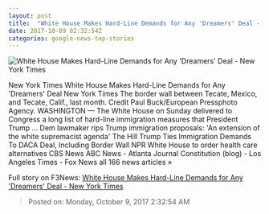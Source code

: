 ```yaml
---
layout: post
title:  "White House Makes Hard-Line Demands for Any 'Dreamers' Deal - New York Times"
date: 2017-10-09 02:32:54Z
categories: google-news-top-stories
---
```


![White House Makes Hard-Line Demands for Any 'Dreamers' Deal - New York Times](https://static01.nyt.com/images/2017/10/09/us/09DC-DACA/09DC-DACA-facebookJumbo.jpg)

New York Times White House Makes Hard-Line Demands for Any 'Dreamers' Deal New York Times The border wall between Tecate, Mexico, and Tecate, Calif., last month. Credit Paul Buck/European Pressphoto Agency. WASHINGTON — The White House on Sunday delivered to Congress a long list of hard-line immigration measures that President Trump ... Dem lawmaker rips Trump immigration proposals: 'An extension of the white supremacist agenda' The Hill Trump Ties Immigration Demands To DACA Deal, Including Border Wall NPR White House to order health care alternatives CBS News ABC News - Atlanta Journal Constitution (blog) - Los Angeles Times - Fox News all 166 news articles »


Full story on F3News: [White House Makes Hard-Line Demands for Any 'Dreamers' Deal - New York Times](http://www.f3nws.com/n/GeyJ3F)

> Posted on: Monday, October 9, 2017 2:32:54 AM
